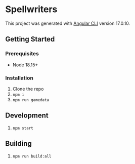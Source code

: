 # Spellwriters

This project was generated with [Angular CLI](https://github.com/angular/angular-cli) version 17.0.10.

## Getting Started

### Prerequisites

- Node 18.15+

### Installation

1. Clone the repo
1. `npm i`
1. `npm run gamedata`

## Development

1. `npm start`

## Building

1. `npm run build:all`
